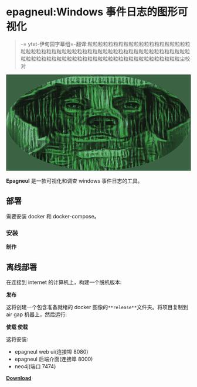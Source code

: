 # epagneul:Windows 事件日志的图形可视化

> -= ytet-伊甸园字幕组=-翻译:粒粒粒粒粒粒粒粒粒粒粒粒粒粒粒粒粒粒粒粒粒粒粒粒粒粒粒粒粒粒粒粒粒粒粒粒粒粒粒粒粒粒粒粒粒粒粒粒粒粒粒粒粒粒粒粒粒粒粒粒粒粒粒粒粒粒粒粒粒粒粒粒粒粒粒粒粒粒粒粒粒粒粒粒尘校对

[![](img//cd6162bdb11d3198b316c8e9443fdbab.png)](https://blogger.googleusercontent.com/img/b/R29vZ2xl/AVvXsEj0Rjib5Ftms1OnMehp162pdOChQaMn_-37BaaHKWWLQy3oJRjyASu80WWgpl5sRN5_Wi2r19d_SVDYCsHsTrecbe28yjJbeYTUooob01G6nk5elk-I52SAyRjkjR_bJiTotjc9cFwSOvhNAnm9AU-jvMVjgZV_iQ0ADwH3zdJYI3cmauuiC0cBDtn3/s728/logo-rounded%20(1).png)

**Epagneul** 是一款可视化和调查 windows 事件日志的工具。

## 部署

需要安装 docker 和 docker-compose。

### 安装

**制作**

## 离线部署

在连接到 internet 的计算机上，构建一个脱机版本:

**发布**

这将创建一个包含准备就绪的 docker 图像的`**release**`文件夹。将项目复制到 air gap 机器上，然后运行:

**使载
使载**

这将安装:

*   epagneul web ui(连接埠 8080)
*   epagneul 后端介面(连接埠 8000)
*   neo4j(端口 7474)

[**Download**](https://github.com/jurelou/epagneul)